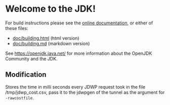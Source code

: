 # Welcome to the JDK!

For build instructions please see the
[online documentation](https://openjdk.java.net/groups/build/doc/building.html),
or either of these files:

- [doc/building.html](doc/building.html) (html version)
- [doc/building.md](doc/building.md) (markdown version)

See <https://openjdk.java.net/> for more information about
the OpenJDK Community and the JDK.

## Modification
Stores the time in milli seconds every JDWP request took in the file /tmp/jdwp_cost.csv,
pass it to the jdwpgen of the tunnel as the argument for `-rawcostfile`.
